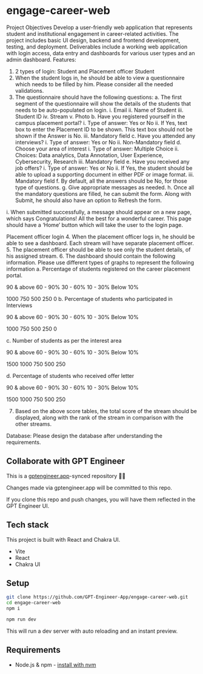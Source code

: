 # engage-career-web

Project Objectives
Develop a user-friendly web application that represents student and institutional engagement in
career-related activities.
The project includes basic UI design, backend and frontend development, testing, and
deployment. Deliverables include a working web application with login access, data entry and
dashboards for various user types and an admin dashboard.
Features:
1. 2 types of login: Student and Placement officer
Student
2. When the student logs in, he should be able to view a questionnaire which needs to be
filled by him. Please consider all the needed validations.
3. The questionnaire should have the following questions:
a. The first segment of the questionnaire will show the details of the students that
needs to be auto-populated on login.
i. Email
ii. Name of Student
iii. Student ID
iv. Stream
v. Photo
b. Have you registered yourself in the campus placement portal?
i. Type of answer: Yes or No
ii. If Yes, text box to enter the Placement ID to be shown. This text box should
not be shown if the Answer is No.
iii. Mandatory field
c. Have you attended any interviews?
i. Type of answer: Yes or No
ii. Non-Mandatory field
d. Choose your area of interest
i. Type of answer: Multiple Choice
ii. Choices: Data analytics, Data Annotation, User Experience,
Cybersecurity, Research
iii. Mandatory field
e. Have you received any job offers?
i. Type of answer: Yes or No
ii. If Yes, the student should be able to upload a supporting document in
either PDF or image format.
iii. Mandatory field
f. By default, all the answers should be No, for those type of questions.
g. Give appropriate messages as needed.
h. Once all the mandatory questions are filled, he can submit the form. Along with
Submit, he should also have an option to Refresh the form.

i. When submitted successfully, a message should appear on a new page, which
says Congratulations! All the best for a wonderful career. This page should have a
‘Home’ button which will take the user to the login page.

Placement officer login
4. When the placement officer logs in, he should be able to see a dashboard. Each stream
will have separate placement officer.
5. The placement officer should be able to see only the student details, of his assigned
stream.
6. The dashboard should contain the following information. Please use different types of
graphs to represent the following information
a. Percentage of students registered on the career placement portal.

90 & above
60 - 90%
30 - 60%
10 - 30%
Below 10%

1000
750
500
250
0
b. Percentage of students who participated in Interviews

90 & above
60 - 90%
30 - 60%
10 - 30%
Below 10%

1000
750
500
250
0

c. Number of students as per the interest area

90 & above
60 - 90%
30 - 60%
10 - 30%
Below 10%

1500
1000
750
500
250

d. Percentage of students who received offer letter

90 & above
60 - 90%
30 - 60%
10 - 30%
Below 10%

1500
1000
750
500
250

7. Based on the above score tables, the total score of the stream should be displayed, along
with the rank of the stream in comparison with the other streams.

Database:
Please design the database after understanding the requirements.


## Collaborate with GPT Engineer

This is a [gptengineer.app](https://gptengineer.app)-synced repository 🌟🤖

Changes made via gptengineer.app will be committed to this repo.

If you clone this repo and push changes, you will have them reflected in the GPT Engineer UI.

## Tech stack

This project is built with React and Chakra UI.

- Vite
- React
- Chakra UI

## Setup

```sh
git clone https://github.com/GPT-Engineer-App/engage-career-web.git
cd engage-career-web
npm i
```

```sh
npm run dev
```

This will run a dev server with auto reloading and an instant preview.

## Requirements

- Node.js & npm - [install with nvm](https://github.com/nvm-sh/nvm#installing-and-updating)
